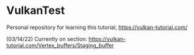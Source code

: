 # VulkanTest
Personal repository for learning this tutorial, https://vulkan-tutorial.com/

(03/14/22) Currently on section: https://vulkan-tutorial.com/Vertex_buffers/Staging_buffer
